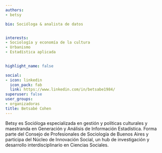 ```yaml
---
authors:
- betsy

bio: Socióloga & analista de datos


interests:
- Sociología y economía de la cultura
- Urbanismo
- Estadística aplicada

  
highlight_name: false

social:
- icon: linkedin
  icon_pack: fab
  link: https://www.linkedin.com/in/betsabe1984/
superuser: false
user_groups: 
- organizadoras
title: Betsabé Cohen
---
```


Betsy es Socióloga especializada en gestión y políticas culturales y maestranda en Generación y Análisis de Información Estadística. Forma parte del Consejo de Profesionales de Sociología de Buenos Aires y participa del Núcleo de Innovación Social, un hub de investigación y desarrollo interdisciplinario en Ciencias Sociales.
